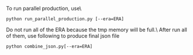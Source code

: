 To run parallel production, use\\
```
python run_parallel_production.py [--era=ERA]
```
Do not run all of the ERA because the tmp memory will be full.\\
After run all of them, use following to produce final json file
```
python combine_json.py[--era=ERA]
```
